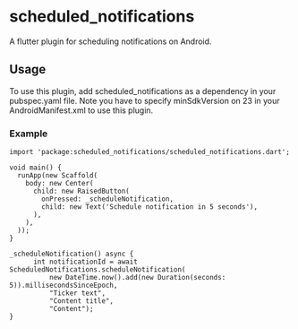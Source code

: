 # scheduled_notifications

A flutter plugin for scheduling notifications on Android.

## Usage

To use this plugin, add scheduled_notifications as a dependency in your pubspec.yaml file. Note you have to specify minSdkVersion on 23 in your AndroidManifest.xml to use this plugin.

### Example

```
import 'package:scheduled_notifications/scheduled_notifications.dart';

void main() {
  runApp(new Scaffold(
    body: new Center(
      child: new RaisedButton(
        onPressed: _scheduleNotification,
        child: new Text('Schedule notification in 5 seconds'),
      ),
    ),
  ));
}

_scheduleNotification() async {
      int notificationId = await ScheduledNotifications.scheduleNotification(
          new DateTime.now().add(new Duration(seconds: 5)).millisecondsSinceEpoch,
          "Ticker text",
          "Content title",
          "Content");
}
```
